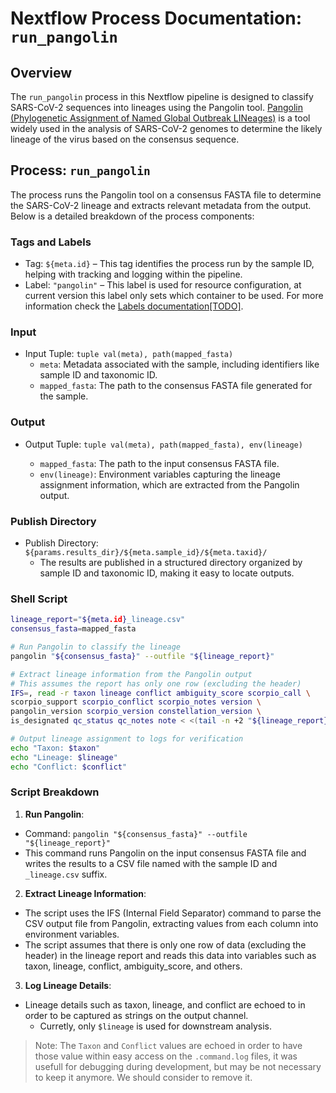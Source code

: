 # Nextflow Process Documentation: `run_pangolin`

## Overview

The `run_pangolin` process in this Nextflow pipeline is designed to classify SARS-CoV-2 sequences into lineages using the Pangolin tool. [Pangolin (Phylogenetic Assignment of Named Global Outbreak LINeages)](https://github.com/cov-lineages/pangolin) is a tool widely used in the analysis of SARS-CoV-2 genomes to determine the likely lineage of the virus based on the consensus sequence.

## Process: `run_pangolin`

The process runs the Pangolin tool on a consensus FASTA file to determine the SARS-CoV-2 lineage and extracts relevant metadata from the output. Below is a detailed breakdown of the process components:

### Tags and Labels

- Tag: `${meta.id}` – This tag identifies the process run by the sample ID, helping with tracking and logging within the pipeline.
- Label: `"pangolin"` – This label is used for resource configuration, at current version this label only sets which container to be used. For more information check the [Labels documentation[TODO]]().

### Input

- Input Tuple: `tuple val(meta), path(mapped_fasta)`
  - `meta`: Metadata associated with the sample, including identifiers like sample ID and taxonomic ID.
  - `mapped_fasta`: The path to the consensus FASTA file generated for the sample.

### Output

- Output Tuple: `tuple val(meta), path(mapped_fasta), env(lineage)`

  - `mapped_fasta`: The path to the input consensus FASTA file.
  - `env(lineage)`: Environment variables capturing the lineage assignment information, which are extracted from the Pangolin output.

### Publish Directory

- Publish Directory: `${params.results_dir}/${meta.sample_id}/${meta.taxid}/`
  - The results are published in a structured directory organized by sample ID and taxonomic ID, making it easy to locate outputs.

### Shell Script

```bash
lineage_report="${meta.id}_lineage.csv"
consensus_fasta=mapped_fasta

# Run Pangolin to classify the lineage
pangolin "${consensus_fasta}" --outfile "${lineage_report}"

# Extract lineage information from the Pangolin output
# This assumes the report has only one row (excluding the header)
IFS=, read -r taxon lineage conflict ambiguity_score scorpio_call \
scorpio_support scorpio_conflict scorpio_notes version \
pangolin_version scorpio_version constellation_version \
is_designated qc_status qc_notes note < <(tail -n +2 "${lineage_report}")

# Output lineage assignment to logs for verification
echo "Taxon: $taxon"
echo "Lineage: $lineage"
echo "Conflict: $conflict"
```

### Script Breakdown

1. **Run Pangolin**:

- Command: `pangolin "${consensus_fasta}" --outfile "${lineage_report}"`
- This command runs Pangolin on the input consensus FASTA file and writes the results to a CSV file named with the sample ID and `_lineage.csv` suffix.

2. **Extract Lineage Information**:

- The script uses the IFS (Internal Field Separator) command to parse the CSV output file from Pangolin, extracting values from each column into environment variables.
- The script assumes that there is only one row of data (excluding the header) in the lineage report and reads this data into variables such as taxon, lineage, conflict, ambiguity_score, and others.

3. **Log Lineage Details**:

- Lineage details such as taxon, lineage, and conflict are echoed to in order to be captured as strings on the output channel.
  - Curretly, only `$lineage` is used for downstream analysis.

> Note: The `Taxon` and `Conflict` values are echoed in order to have those value within easy access on the `.command.log` files, it was usefull for debugging during development, but may be not necessary to keep it anymore. We should consider to remove it.
